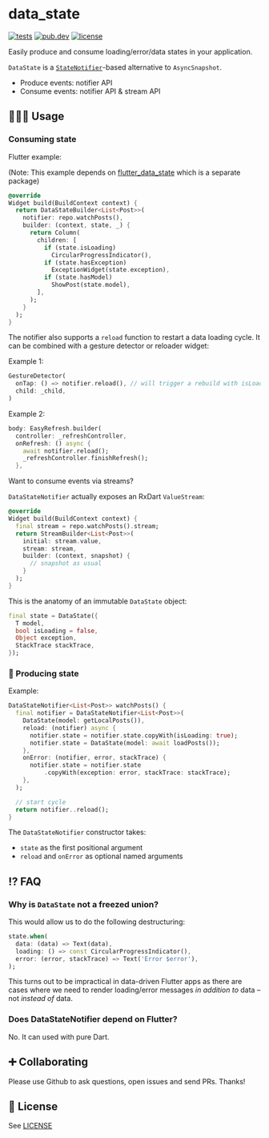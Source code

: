 # data_state

[![tests](https://img.shields.io/github/workflow/status/flutterdata/data_state/test/master?label=tests&labelColor=333940&logo=github)](https://github.com/flutterdata/data_state/actions) [![pub.dev](https://img.shields.io/pub/v/data_state?label=pub.dev&labelColor=333940&logo=dart)](https://pub.dev/packages/data_state) [![license](https://img.shields.io/github/license/flutterdata/data_state?color=%23007A88&labelColor=333940&logo=mit)](https://github.com/flutterdata/data_state/blob/master/LICENSE)

Easily produce and consume loading/error/data states in your application.

`DataState` is a [`StateNotifier`](https://pub.dev/packages/state_notifier)-based alternative to `AsyncSnapshot`.

 - Produce events: notifier API
 - Consume events: notifier API & stream API

## 👩🏾‍💻 Usage

### Consuming state

Flutter example:

(Note: This example depends on [flutter_data_state](https://pub.dev/packages/flutter_data_state) which is a separate package)

```dart
@override
Widget build(BuildContext context) {
  return DataStateBuilder<List<Post>>(
    notifier: repo.watchPosts(),
    builder: (context, state, _) {
      return Column(
        children: [
          if (state.isLoading)
            CircularProgressIndicator(),
          if (state.hasException)
            ExceptionWidget(state.exception),
          if (state.hasModel)
            ShowPost(state.model),
        ],
      );
    }
  );
}
```

The notifier also supports a `reload` function to restart a data loading cycle. It can be combined with a gesture detector or reloader widget:

Example 1:

```dart
GestureDetector(
  onTap: () => notifier.reload(), // will trigger a rebuild with isLoading = true
  child: _child,
)
```

Example 2:

```dart
body: EasyRefresh.builder(
  controller: _refreshController,
  onRefresh: () async {
    await notifier.reload();
    _refreshController.finishRefresh();
  },
```

Want to consume events via streams?

`DataStateNotifier` actually exposes an RxDart `ValueStream`:

```dart
@override
Widget build(BuildContext context) {
  final stream = repo.watchPosts().stream;
  return StreamBuilder<List<Post>>(
    initial: stream.value,
    stream: stream,
    builder: (context, snapshot) {
      // snapshot as usual
    }
  );
}
```

This is the anatomy of an immutable `DataState` object:

```dart
final state = DataState({
  T model,
  bool isLoading = false,
  Object exception,
  StackTrace stackTrace,
});
```

### 🎸 Producing state

Example:

```dart
DataStateNotifier<List<Post>> watchPosts() {
  final notifier = DataStateNotifier<List<Post>>(
    DataState(model: getLocalPosts()),
    reload: (notifier) async {
      notifier.state = notifier.state.copyWith(isLoading: true);
      notifier.state = DataState(model: await loadPosts());
    },
    onError: (notifier, error, stackTrace) {
      notifier.state = notifier.state
          .copyWith(exception: error, stackTrace: stackTrace);
    },
  );

  // start cycle
  return notifier..reload();
}
```

The `DataStateNotifier` constructor takes:

 - `state` as the first positional argument
 - `reload` and `onError` as optional named arguments

## ⁉ FAQ

### Why is `DataState` not a freezed union?

This would allow us to do the following destructuring:

```dart
state.when(
  data: (data) => Text(data),
  loading: () => const CircularProgressIndicator(),
  error: (error, stackTrace) => Text('Error $error'),
);
```

This turns out to be impractical in data-driven Flutter apps as there are cases where we need to render loading/error messages _in addition to_ data – not _instead of_ data.

### Does DataStateNotifier depend on Flutter?

No. It can used with pure Dart.

## ➕ Collaborating

Please use Github to ask questions, open issues and send PRs. Thanks!

## 📝 License

See [LICENSE](LICENSE)